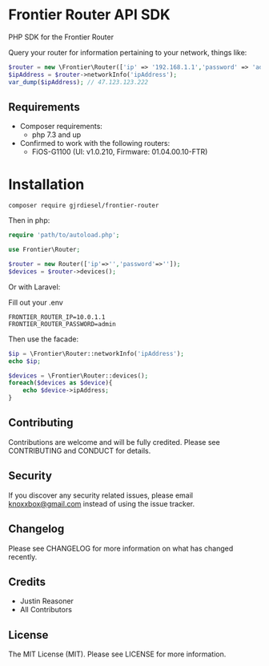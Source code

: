 # Frontier Router API SDK

PHP SDK for the Frontier Router

Query your router for information pertaining to your network, things like:

```php
$router = new \Frontier\Router(['ip' => '192.168.1.1','password' => 'admin']);
$ipAddress = $router->networkInfo('ipAddress');
var_dump($ipAddress); // 47.123.123.222
```

## Requirements

- Composer requirements:
    - php 7.3 and up
- Confirmed to work with the following routers:
    - FiOS-G1100 (UI: v1.0.210, Firmware: 01.04.00.10-FTR)

# Installation

```
composer require gjrdiesel/frontier-router
```

Then in php:

```php
require 'path/to/autoload.php';

use Frontier\Router;

$router = new Router(['ip'=>'','password'=>'']);
$devices = $router->devices();
```

Or with Laravel:

Fill out your .env

```dotenv
FRONTIER_ROUTER_IP=10.0.1.1
FRONTIER_ROUTER_PASSWORD=admin
```

Then use the facade:

```php
$ip = \Frontier\Router::networkInfo('ipAddress');
echo $ip;

$devices = \Frontier\Router::devices();
foreach($devices as $device){
    echo $device->ipAddress;
}
```

## Contributing

Contributions are welcome and will be fully credited. Please see CONTRIBUTING and CONDUCT for details.

## Security

If you discover any security related issues, please email knoxxbox@gmail.com instead of using the issue tracker.

## Changelog

Please see CHANGELOG for more information on what has changed recently.

## Credits

- Justin Reasoner
- All Contributors

## License

The MIT License (MIT). Please see LICENSE for more information.
